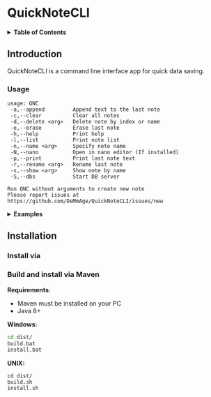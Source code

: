 # QuickNoteCLI

<details>
<summary><b>Table of Contents</b></summary>
<!-- MarkdownTOC -->

* [Introduction](#Introduction)
  * [Usage](#Usage)
  * [Examples](#Examples)
* [Installation](#Installation)
  * TODO
  * [Build and install via Maven](#Build-and-install-via-Maven)

<!-- /MarkdownTOC -->
</details>

## Introduction

QuickNoteCLI is a command line interface app for quick data saving.

### Usage

```
usage: QNC
 -a,--append         Append text to the last note
 -c,--clear          Clear all notes
 -d,--delete <arg>   Delete note by index or name
 -e,--erase          Erase last note
 -h,--help           Print help
 -l,--list           Print note list
 -n,--name <arg>     Specify note name
 -N,--nano           Open in nano editor (If installed)
 -p,--print          Print last note text
 -r,--rename <arg>   Rename last note
 -s,--show <arg>     Show note by name
 -S,--dbs            Start DB server

Run QNC without arguments to create new note
Please report issues at https://github.com/DeMmAge/QuickNoteCLI/issues/new
```

<details>
<summary><b>Examples</b></summary>
<!-- MarkdownTOC -->

### Examples

Write **NE** on new line to save note.

* Create simple note with specified name

```shell
QNC --name shoppint_list
Start typing text. To save write NE on new line
Tomatos 5x
Beer 15x
NE
```

* Append new content to the last note

```shell
QNC --append
Start typing text. To save write NE on new line
Orange 10x
NE
```

* Print last created note


    QNC --print

Output:

```shell
| HASH  | NAME          | DATE                      |
|===================================================|
| D41D8 | shoppint_list | 2021-10-09 17:40:33.39333 |

Tomatos 5x
Beer 15x
Orange 10x
```

* Print all notes list

    
    QNC --list

Output:
```shell
    ___________________________________________________________________________
    | HASH  | NAME                | DATE                       | SHORT CONTENT |
    |==========================================================================|
 1. | 54D1A | test_specified_name | 2021-10-03 03:25:40.285    | NOTE CONTENT  |
 2. | 0762C | NOTE 03:32          | 2021-10-03 03:32:24.097    | NOTE CONTENT  |
 3. | 3F978 | note_name           | 2021-10-03 03:39:23.07     | NOTE CONTENT  |
 4. | 9970D | note_name_2         | 2021-10-03 03:43:09.645    | NOTE CONTENT  |
 5. | 01B82 | NOTE 03:49          | 2021-10-03 03:49:18.005    | NOTE CONTENT  |
 6. | 9970D | NOTE 05:57          | 2021-10-03 05:57:16.605006 | NOTE CONTENT  |
 7. | 83F56 | NOTE 07:24          | 2021-10-03 07:24:11.32427  | PASSWORD      |
 8. | 73FB9 | NOTE 07:25          | 2021-10-03 07:25:53.456844 | LOGIN         |
 9. | 7C670 | NOTE 07:27.00       | 2021-10-03 07:27:00.298042 | QUICK NOTE    |
10. | 88DFE | NOTE 07:31.03       | 2021-10-03 07:31:03.58814  | blablablabla  |
```

* Print note by name or index in the list


    QNC --show test_specified_name

```shell
________________________________________________________
| HASH  | NAME                | DATE                    |
|=======================================================|
| 54D1A | test_specified_name | 2021-10-03 03:25:40.285 |


Facebook:
Login: MarkZuckerberg
Password: qwerty123

Instagram:
Login: MarkZuckerberg
Password: qwerty123
```

* Create note in nano editor (if installed)

Just write your text in editor, press `CTRL + X`, press `Y`, and press `ENTER`. 


    QNC --name note_in_nano! -N

```
  GNU nano 2.5.3                                                           File: tmp18278661428566629933.tmp


    You can write content here!
    
    ¯\_(ツ)_/¯ 
    




         












                                                                                                                             [ Read 0 lines ]
^G Get Help      ^O Write Out     ^W Where Is      ^K Cut Text      ^J Justify       ^C Cur Pos       ^Y Prev Page     M-\ First Line   M-W WhereIs Next ^^ Mark Text     M-} Indent Text  M-U Undo         ^B Back          M-Space Prev Word^A Home
^X Exit          ^R Read File     ^\ Replace       ^U Uncut Text    ^T To Spell      ^_ Go To Line    ^V Next Page     M-/ Last Line    M-] To Bracket   M-^ Copy Text    M-{ Unindent TextM-E Redo         ^F Forward       ^Space Next Word ^E End
```
<!-- /MarkdownTOC -->
</details>

## Installation

### Install via

### Build and install via Maven

**Requirements**:
* Maven must be installed on your PC
* Java 8+

__Windows:__
```bat
cd dist/
build.bat
install.bat
```
__UNIX:__
```shell
cd dist/
build.sh
install.sh
```